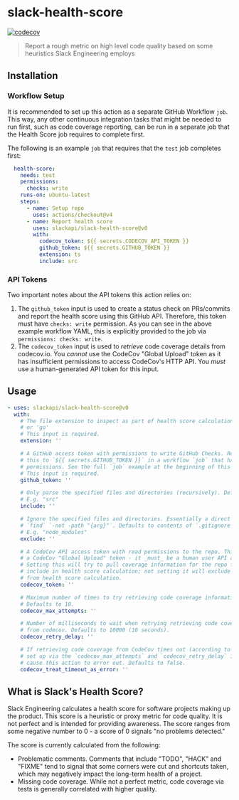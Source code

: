 # slack-health-score

[![codecov](https://codecov.io/gh/slackapi/slack-health-score/graph/badge.svg?token=WS6IJ61GUU)](https://codecov.io/gh/slackapi/slack-health-score)

> Report a rough metric on high level code quality based on some heuristics Slack Engineering employs

## Installation

### Workflow Setup

It is recommended to set up this action as a separate GitHub Workflow `job`. This way, any other continuous integration tasks that might be needed to run first, such as code coverage reporting, can be run in a separate job that the Health Score job requires to complete first.

The following is an example `job` that requires that the `test` job completes first:

```yaml
  health-score:
    needs: test
    permissions:
      checks: write
    runs-on: ubuntu-latest
    steps:
      - name: Setup repo
        uses: actions/checkout@v4
      - name: Report health score
        uses: slackapi/slack-health-score@v0
        with:
          codecov_token: ${{ secrets.CODECOV_API_TOKEN }}
          github_token: ${{ secrets.GITHUB_TOKEN }}
          extension: ts
          include: src
```

### API Tokens

Two important notes about the API tokens this action relies on:

1. The `github_token` input is used to create a status check on PRs/commits and report the health score using this GitHub API. Therefore, this token must have `checks: write` permission. As you can see in the above example workflow YAML, this is explicitly provided to the job via `permissions: checks: write`.
2. The `codecov_token` input is used to _retrieve_ code coverage details from codecov.io. You _cannot_ use the CodeCov "Global Upload" token as it has insufficient permissions to access CodeCov's HTTP API. You _must_ use a human-generated API token for this input.

## Usage

```yaml
- uses: slackapi/slack-health-score@v0
  with:
    # The file extension to inspect as part of health score calculation. For example, 'js'
    # or 'go'
    # This input is required.
    extension: ''

    # A GitHub access token with permissions to write GitHub Checks. Recommended to set
    # this to `${{ secrets.GITHUB_TOKEN }}` in a workflow `job` that has `checks: write`
    # permissions. See the full `job` example at the beginning of this README.
    # This input is required.
    github_token: ''

    # Only parse the specified files and directories (recursively). Defaults to `.`.
    # E.g. "src"
    include: ''

    # Ignore the specified files and directories. Essentially a direct argument into
    # `find` `-not -path "{arg}"`. Defaults to contents of `.gitignore`.
    # E.g. "node_modules"
    exclude: ''

    # A CodeCov API access token with read permissions to the repo. This _cannot_ be
    # a CodeCov "Global Upload" token - it _must_ be a human user API access token.
    # Setting this will try to pull coverage information for the repo from CodeCov to
    # include in health score calculation; not setting it will exclude code coverage
    # from health score calculation.
    codecov_token: ''

    # Maximum number of times to try retrieving code coverage information from codecov.
    # Defaults to 10.
    codecov_max_attempts: ''

    # Number of milliseconds to wait when retrying retrieving code coverage information
    # from codecov. Defaults to 10000 (10 seconds).
    codecov_retry_delay: ''

    # If retrieving code coverage from CodeCov times out (according to the configuration
    # set up via the `codecov_max_attempts` and `codecov_retry_delay` inputs), should that
    # cause this action to error out. Defaults to false.
    codecov_treat_timeout_as_error: ''
```

## What is Slack's Health Score?

Slack Engineering calculates a health score for software projects making up the product. This score is a heuristic or proxy metric for code quality. It is not perfect and is intended for providing awareness. The score ranges from some negative number to 0 - a score of 0 signals "no problems detected."

The score is currently calculated from the following:

- Problematic comments. Comments that include "TODO", "HACK" and "FIXME" tend to signal that some corners were cut and shortcuts taken, which may negatively impact the long-term health of a project.
- Missing code coverage. While not a perfect metric, code coverage via tests is generally correlated with higher quality.
